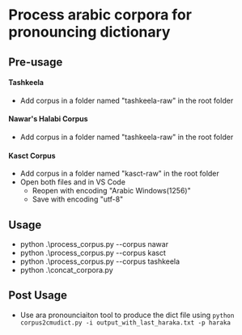 # Process arabic corpora for pronouncing dictionary

## Pre-usage

#### Tashkeela
* Add corpus in a folder named "tashkeela-raw" in the root folder

#### Nawar's Halabi Corpus
* Add corpus in a folder named "tashkeela-raw" in the root folder

#### Kasct Corpus
* Add corpus in a folder named "kasct-raw" in the root folder 
* Open both files and in VS Code
    * Reopen with encoding "Arabic Windows(1256)"
    * Save with encoding "utf-8"

## Usage
* python .\process_corpus.py --corpus nawar
* python .\process_corpus.py --corpus kasct
* python .\process_corpus.py --corpus tashkeela
* python .\concat_corpora.py 


## Post Usage
* Use ara pronounciaiton tool to produce the dict file using `python corpus2cmudict.py -i output_with_last_haraka.txt -p haraka`
